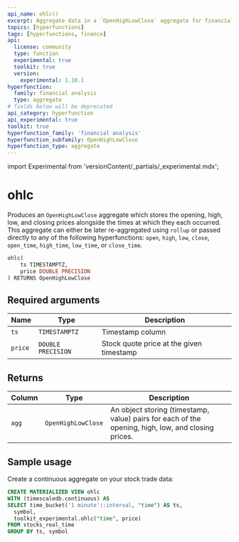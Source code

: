 ```yaml
---
api_name: ohlc()
excerpt: Aggregate data in a `OpenHighLowClose` aggregate for financial analysis
topics: [hyperfunctions]
tags: [hyperfunctions, finance]
api:
  license: community
  type: function
  experimental: true
  toolkit: true
  version:
    experimental: 1.10.1
hyperfunction:
  family: financial analysis
  type: aggregate
# fields below will be deprecated
api_category: hyperfunction
api_experimental: true
toolkit: true
hyperfunction_family: 'financial analysis'
hyperfunction_subfamily: OpenHighLowClose
hyperfunction_type: aggregate
---
```


import Experimental from 'versionContent/_partials/_experimental.mdx';

# ohlc <tag type="toolkit" content="Toolkit" /><tag type="experimental-toolkit" content="Experimental" />

Produces an `OpenHighLowClose` aggregate which stores the opening, high, low,
and closing prices alongside the times at which they each occurred. This
aggregate can either be later re-aggregated using `rollup` or passed directly to
any of the following hyperfunctions: `open`, `high`, `low`, `close`, `open_time`,
`high_time`, `low_time`, or `close_time`.

```sql
ohlc(
    ts TIMESTAMPTZ,
    price DOUBLE PRECISION
) RETURNS OpenHighLowClose
```

<Experimental />

## Required arguments

|Name|Type|Description|
|-|-|-|
|`ts`|`TIMESTAMPTZ`|Timestamp column|
|`price`|`DOUBLE PRECISION`|Stock quote price at the given timestamp|

## Returns

|Column|Type|Description|
|-|-|-|
|`agg`|`OpenHighLowClose`|An object storing (timestamp, value) pairs for each of the opening, high, low, and closing prices.|

## Sample usage

Create a continuous aggregate on your stock trade data:

```sql
CREATE MATERIALIZED VIEW ohlc
WITH (timescaledb.continuous) AS
SELECT time_bucket('1 minute'::interval, "time") AS ts,
  symbol,
  toolkit_experimental.ohlc("time", price)
FROM stocks_real_time
GROUP BY ts, symbol
 ```
